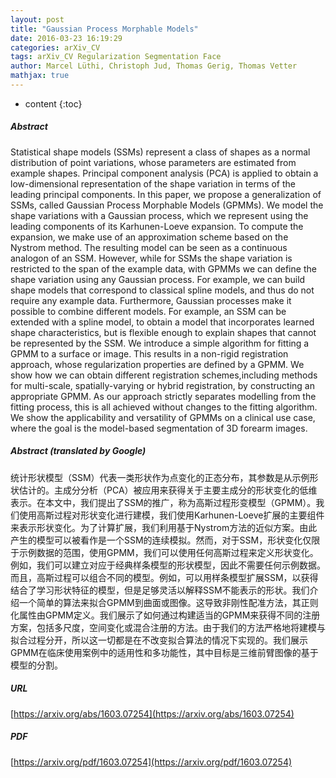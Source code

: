 ```yaml
---
layout: post
title: "Gaussian Process Morphable Models"
date: 2016-03-23 16:19:29
categories: arXiv_CV
tags: arXiv_CV Regularization Segmentation Face
author: Marcel Lüthi, Christoph Jud, Thomas Gerig, Thomas Vetter
mathjax: true
---
```


* content
{:toc}

##### Abstract
Statistical shape models (SSMs) represent a class of shapes as a normal distribution of point variations, whose parameters are estimated from example shapes. Principal component analysis (PCA) is applied to obtain a low-dimensional representation of the shape variation in terms of the leading principal components. In this paper, we propose a generalization of SSMs, called Gaussian Process Morphable Models (GPMMs). We model the shape variations with a Gaussian process, which we represent using the leading components of its Karhunen-Loeve expansion. To compute the expansion, we make use of an approximation scheme based on the Nystrom method. The resulting model can be seen as a continuous analogon of an SSM. However, while for SSMs the shape variation is restricted to the span of the example data, with GPMMs we can define the shape variation using any Gaussian process. For example, we can build shape models that correspond to classical spline models, and thus do not require any example data. Furthermore, Gaussian processes make it possible to combine different models. For example, an SSM can be extended with a spline model, to obtain a model that incorporates learned shape characteristics, but is flexible enough to explain shapes that cannot be represented by the SSM. We introduce a simple algorithm for fitting a GPMM to a surface or image. This results in a non-rigid registration approach, whose regularization properties are defined by a GPMM. We show how we can obtain different registration schemes,including methods for multi-scale, spatially-varying or hybrid registration, by constructing an appropriate GPMM. As our approach strictly separates modelling from the fitting process, this is all achieved without changes to the fitting algorithm. We show the applicability and versatility of GPMMs on a clinical use case, where the goal is the model-based segmentation of 3D forearm images.

##### Abstract (translated by Google)
统计形状模型（SSM）代表一类形状作为点变化的正态分布，其参数是从示例形状估计的。主成分分析（PCA）被应用来获得关于主要主成分的形状变化的低维表示。在本文中，我们提出了SSM的推广，称为高斯过程形变模型（GPMM）。我们使用高斯过程对形状变化进行建模，我们使用Karhunen-Loeve扩展的主要组件来表示形状变化。为了计算扩展，我们利用基于Nystrom方法的近似方案。由此产生的模型可以被看作是一个SSM的连续模拟。然而，对于SSM，形状变化仅限于示例数据的范围，使用GPMM，我们可以使用任何高斯过程来定义形状变化。例如，我们可以建立对应于经典样条模型的形状模型，因此不需要任何示例数据。而且，高斯过程可以组合不同的模型。例如，可以用样条模型扩展SSM，以获得结合了学习形状特征的模型，但是足够灵活以解释SSM不能表示的形状。我们介绍一个简单的算法来拟合GPMM到曲面或图像。这导致非刚性配准方法，其正则化属性由GPMM定义。我们展示了如何通过构建适当的GPMM来获得不同的注册方案，包括多尺度，空间变化或混合注册的方法。由于我们的方法严格地将建模与拟合过程分开，所以这一切都是在不改变拟合算法的情况下实现的。我们展示GPMM在临床使用案例中的适用性和多功能性，其中目标是三维前臂图像的基于模型的分割。

##### URL
[https://arxiv.org/abs/1603.07254](https://arxiv.org/abs/1603.07254)

##### PDF
[https://arxiv.org/pdf/1603.07254](https://arxiv.org/pdf/1603.07254)

